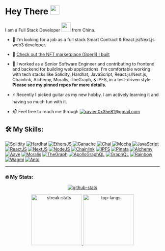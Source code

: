 <h1>
  Hey There
  <img src="https://media.giphy.com/media/hvRJCLFzcasrR4ia7z/giphy.gif" width="30px"/>
</h1>

I am a Full Stack Developer
<img src="https://media.giphy.com/media/WUlplcMpOCEmTGBtBW/giphy.gif" width="30">
from China.

- :seedling: I'm looking for a job as a full stack Smart Contract &
  React.js/Next.js web3 developer.
  
- :round_pushpin: [Check out the NFT marketplace (Goerli) I built](https://web3-nft-marketplace-lime.vercel.app/)

- :telescope: I worked as a Senior Software Engineer and contributing to
  frontend and backend for building web applications. I'm comfortable working
  with tech stacks like Solidity, Hardhat, JavaScript, React.js/Next.js,
  Chainlink, Alchemy, Moralis, TheGraph, & IPFS, in a test-driven style. **Please
  see my pinned repos for more details**.

- :zap: Recently I picked guitar as my new hobby. I am actively learning it and
  having so much fun with it.

- :mailbox: Feel free to reach me through
  [![xavier.0x35e81@gmail.com][email]](mailto:xavier.0x35e81@gmail.com)

## :hammer_and_wrench: My Skills:

[![Solidity]](https://soliditylang.org/) [![Hardhat]](https://hardhat.org/)
[![EthersJS]](https://docs.ethers.io/v5/)
[![Ganache]](https://trufflesuite.com/ganache/)
[![Chai]](https://www.chaijs.com/) [![Mocha]](https://mochajs.org/)
[![JavaScript]](https://developer.mozilla.org/fr/docs/Web/JavaScript)
[![ReactJS]](https://reactjs.org/) [![NextJS]](https://nextjs.org/)
[![NodeJS]](https://nodejs.org/) [![Chainlink]](https://chain.link/)
[![IPFS]](https://ipfs.tech/) [![Pinata]](https://www.pinata.cloud/)
[![Alchemy]](https://www.alchemy.com/) [![Aave]](https://aave.com/)
[![Moralis]](https://moralis.io/) [![TheGraph]](https://thegraph.com/en/)
[![ApolloGraphQL]](https://www.apollographql.com/)
[![GraphQL]](https://graphql.org/) [![Rainbow]](https://www.rainbowkit.com/)
[![Wagmi]](https://wagmi.sh/) [![Antd]](https://ant.design/)

---

### :fire: My Stats:

<p align="center">
  <a href="https://github.com/levblanc/levblanc/#fire-my-stats">
    <img src="https://github-readme-stats.vercel.app/api?username=levblanc&show_icons=true&theme=highcontrast&hide_border=true&title_color=fbaf00&icon_color=fbaf00" alt="github-stats"/>
  </a>
</p>

<p align="center">
  <a href="https://github.com/levblanc/levblanc/#fire-my-stats">
    <img src="http://github-readme-streak-stats.herokuapp.com?user=levblanc&theme=dark&background=000000" height="165" alt="streak-stats" />
  </a>

  <a href="https://github.com/levblanc/levblanc/#fire-my-stats">
    <img src="https://github-readme-stats.vercel.app/api/top-langs/?username=levblanc&layout=compact&theme=vision-friendly-dark" height="165" alt="top-langs" />
  </a>
</p>

<!-- MARKDOWN LINKS & IMAGES -->
<!-- https://www.markdownguide.org/basic-syntax/#reference-style-links -->

[email]:
  https://img.shields.io/badge/xavier.0x35e81@gmail.com-D14836?style=for-the-badge&logo=gmail&logoColor=white
[solidity]:
  https://img.shields.io/badge/solidity-1E1E3F?style=for-the-badge&logo=solidity
[chainlink]:
  https://img.shields.io/badge/chainlink-375bd2?style=for-the-badge&logo=chainlink
[remix]:
  https://img.shields.io/badge/remix%20IDE-181E29?style=for-the-badge&logo=ethereum
[javascript]:
  https://img.shields.io/badge/javascript-F7DF1E?style=for-the-badge&logo=javascript&logoColor=black
[typescript]:
  https://img.shields.io/badge/typescript-3178C6?style=for-the-badge&logo=typescript&logoColor=white
[nodejs]:
  https://img.shields.io/badge/node.js-339933?style=for-the-badge&logo=nodedotjs&logoColor=white
[ganache]:
  https://custom-icon-badges.demolab.com/badge/Ganache-201F1E?style=for-the-badge&logo=ganache
[ethersjs]:
  https://custom-icon-badges.demolab.com/badge/Ethers.js-29349A?style=for-the-badge&logo=ethers&logoColor=white
[alchemy]:
  https://custom-icon-badges.demolab.com/badge/Alchemy-2356D2?style=for-the-badge&logo=alchemy&logoColor=white
[hardhat]:
  https://custom-icon-badges.demolab.com/badge/Hardhat-181A1F?style=for-the-badge&logo=hardhat
[chai]: https://img.shields.io/badge/Chai-94161F?style=for-the-badge&logo=Chai
[mocha]:
  https://custom-icon-badges.demolab.com/badge/Mocha-8D6748?style=for-the-badge&logo=mocha&logoColor=white
[reactjs]:
  https://img.shields.io/badge/React-20232A?style=for-the-badge&logo=react&logoColor=61DAFB
[nextjs]:
  https://img.shields.io/badge/next.js-000000?style=for-the-badge&logo=nextdotjs&logoColor=white
[ipfs]: https://img.shields.io/badge/IPFS-0A1B2B?style=for-the-badge&logo=ipfs
[moralis]:
  https://custom-icon-badges.demolab.com/badge/Moralis-2559BB?style=for-the-badge&logo=moralis
[aave]:
  https://custom-icon-badges.demolab.com/badge/Aave-1C202F?style=for-the-badge&logo=aave
[pinata]:
  https://custom-icon-badges.demolab.com/badge/Pinata-350462?style=for-the-badge&logo=pinata
[thegraph]:
  https://custom-icon-badges.demolab.com/badge/TheGraph-0C0A1C?style=for-the-badge&logo=thegraph&logoColor=white
[apollographql]:
  https://img.shields.io/badge/Apollo%20GraphQL-311C87.svg?style=for-the-badge&logo=Apollo-GraphQL&logoColor=white
[graphql]:
  https://img.shields.io/badge/GraphQL-E10098.svg?style=for-the-badge&logo=GraphQL&logoColor=white
[rainbow]:
  https://custom-icon-badges.demolab.com/badge/Rainbowkit-032463?style=for-the-badge&logo=rainbow
[wagmi]:
  https://custom-icon-badges.demolab.com/badge/Wagmi-1C1B1B?style=for-the-badge&logo=wagmi
[antd]:
  https://img.shields.io/badge/Ant%20Design-0170FE.svg?style=for-the-badge&logo=Ant-Design&logoColor=white
